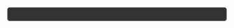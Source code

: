 <div style="background: #333; color: #f5f5f5; padding: 15px; margin: 20px 0; border: 1px solid #555; border-radius: 5px;"></div>
